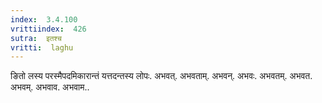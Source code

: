 ```yaml
---
index:  3.4.100
vrittiindex:  426
sutra:  इतश्च
vritti:  laghu 
---
```


ङितो लस्य परस्मैपदमिकारान्तं यत्तदन्तस्य लोपः. अभवत्. अभवताम्. अभवन्. अभवः. अभवतम्. अभवत. अभवम्. अभवाव. अभवाम..

